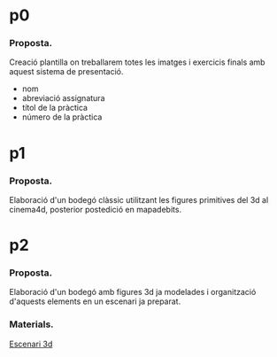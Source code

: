 # p0
### Proposta.
Creació plantilla on treballarem totes les imatges i exercicis finals amb aquest sistema de presentació.
* nom
* abreviació assignatura
* títol de la pràctica
* número de la pràctica

# p1
### Proposta.
Elaboració d'un bodegó clàssic utilitzant les figures primitives del 3d al cinema4d, posterior postedició en mapadebits.

# p2
### Proposta.
Elaboració d'un bodegó amb figures 3d ja modelades i organització d'aquests elements en un escenari ja preparat.
### Materials.
[Escenari 3d](p2_escenari_elements3d.zip)
